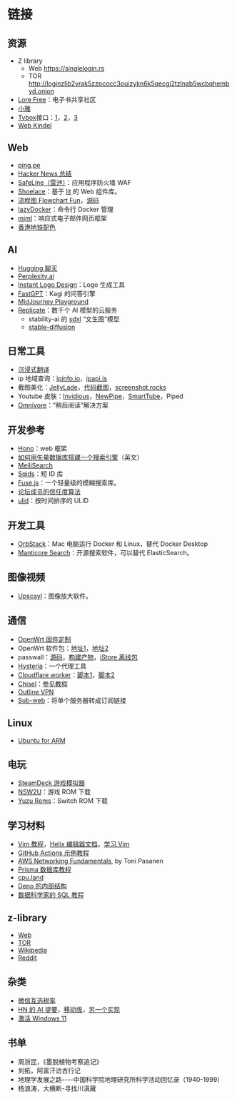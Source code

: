# 链接

## 资源

- Z library
  - Web https://singlelogin.rs
  - TOR http://loginzlib2vrak5zzpcocc3ouizykn6k5qecgj2tzlnab5wcbqhembyd.onion
- [Lore Free](https://ebook2.lorefree.com/)：电子书共享社区
- [小雅](http://alist.xiaoya.pro/)
- [Tvbox](https://github.com/liu673cn/box)接口：[1](https://www.yydsys.top/box/api/)，[2](http://xn--sss604efuw.ga/)，[3](https://xhdwc.tk/0)
- [Web Kindel](https://read.amazon.com/kindle-library)

## Web

- [ping.pe](https://ping.pe/)
- [Hacker News 总结](https://hackernews.betacat.io/)
- [SafeLine（雷池）](https://github.com/chaitin/safeline)：应用程序防火墙 WAF
- [Shoelace](https://shoelace.style/)：基于 [lit](https://lit.dev/) 的 Web 组件库。
- [流程图 Flowchart Fun](https://flowchart.fun/)，[源码](https://github.com/tone-row/flowchart-fun)
- [lazyDocker](https://github.com/jesseduffield/lazydocker)：命令行 Docker 管理
- [mjml](https://mjml.io/)：响应式电子邮件网页框架
- [香港地铁配色](https://gist.github.com/ruanyf/e6c896df1c24d0236eb93d65144f2907)

## AI

- [Hugging 聊天](https://huggingface.co/chat/)
- [Perplexity.ai](https://www.perplexity.ai/)
- [Instant Logo Design](https://instantlogodesign.com/)：Logo 生成工具
- [FastGPT](https://labs.kagi.com/fastgpt)：Kagi 的问答引擎
- [MidJourney Playground](https://www.midjourneyai.ai/)
- [Replicate](https://replicate.com/)：数千个 AI 模型的云服务
  - stability-ai 的 [sdxl](https://replicate.com/stability-ai/sdxl)  “文生图”模型
  - [stable-diffusion](https://replicate.com/stability-ai/stable-diffusion) 

## 日常工具

- [沉浸式翻译](https://immersive-translate.owenyoung.com/)
- ip 地域查询：[ipinfo.io](https://ipinfo.io/)，[ipapi.is](https://ipapi.is/)
- 截图美化：[JellyLade](https://app.jellylade.com/)，[代码截图](https://snappify.com/editor)，[screenshot.rocks](https://screenshot.rocks/)
- Youtube 皮肤：[Invidious](https://invidious.io/)，[NewPipe](https://newpipe.net/)，[SmartTube](https://github.com/yuliskov/SmartTube)，Piped
- [Omnivore](https://github.com/omnivore-app/omnivore)：“稍后阅读”解决方案

## 开发参考

- [Hono](https://github.com/honojs/hono)：web 框架
- [如何用矢量数据库搭建一个搜索引擎](https://blog.partykit.io/posts/using-vectorize-to-build-search/)（英文）
- [MeiliSearch](https://github.com/meilisearch/MeiliSearch)
- [Sqids](https://sqids.org/)：短 ID 库
- [Fuse.js](https://www.fusejs.io/)：一个轻量级的模糊搜索库。
- [论坛成员的信任度算法](https://cblgh.org/trustnet/)
- [ulid](https://github.com/ulid/javascript)：按时间排序的 ULID

## 开发工具

- [OrbStack](https://orbstack.dev/)：Mac 电脑运行 Docker 和 Linux，替代 Docker Desktop
- [Manticore Search](https://github.com/manticoresoftware/manticoresearch)：开源搜索软件，可以替代 ElasticSearch。

## 图像视频

- [Upscayl](https://github.com/upscayl/upscayl)：图像放大软件。

## 通信

- [OpenWrt 固件定制](https://supes.top/)
- OpenWrt 软件包：[地址1](https://dl.openwrt.ai/packages-23.05/)，[地址2](https://op.dllkids.xyz/packages/)
- passwall：[源码](https://github.com/xiaorouji/openwrt-passwall)，[构建产物](https://github.com/MoetaYuko/openwrt-passwall-build)，[iStore 离线包](https://github.com/AUK9527/Are-u-ok)
- [Hysteria](https://github.com/apernet/hysteria)：一个代理工具
- [Cloudflare worker](https://www.smallstep.one/article/workers-deployment)：[脚本1](https://github.com/zizifn/edgetunnel/blob/main/src/worker-vless.js)，[脚本2](https://github.com/3Kmfi6HP/edtunnel/blob/main/_worker.js)
- [Chisel](https://github.com/jpillora/chisel)：[参见教程](https://matters.town/@ryouji/7541-%E7%A7%91%E5%AD%A6%E4%B8%8A%E7%BD%91%E5%B7%A5%E5%85%B7chisel%E6%8C%87%E5%8C%97-zdpuArz2UmBL9mVpvDXZo1wWat3FqPPqhJhdNaEENW6MtqHHy)
- [Outline VPN](https://getoutline.org/zh-CN/)
- [Sub-web](https://github.com/CareyWang/sub-web)：将单个服务器转成订阅链接

## Linux

- [Ubuntu for ARM](https://devicetests.com/ubuntu-arm-desktop-images)

## 电玩

-  [SteamDeck 游戏模拟器](https://www.emudeck.com/)
-  [NSW2U](https://nsw2u.xyz/)：游戏 ROM 下载
-  [Yuzu Roms](http://www.yuzuroms.ml/)：Switch ROM 下载

## 学习材料

- [Vim 教程](https://www.barbarianmeetscoding.com/boost-your-coding-fu-with-vscode-and-vim/moving-blazingly-fast-with-the-core-vim-motions/)，[Helix 编辑器文档](https://docs.helix-editor.com/keymap.html)，[学习 Vim](https://github.com/iggredible/Learn-Vim)
- [GitHub Actions 示例教程](https://www.actionsbyexample.com/)
- [AWS Networking Fundamentals](https://www.goodreads.com/book/show/60098024-aws-networking-fundamentals), by Toni Pasanen
- [Prisma 数据库教程](https://www.prisma.io/dataguide)
- [cpu.land](https://cpu.land/)
- [Deno 的内部结构](https://choubey.gitbook.io/internals-of-deno/)
- [数据科学家的 SQL 教程](https://gvwilson.github.io/sql-tutorial/)

## z-library

- [Web](https://singlelogin.se)
- [TOR](http://loginzlib2vrak5zzpcocc3ouizykn6k5qecgj2tzlnab5wcbqhembyd.onion)
- [Wikipedia](https://en.wikipedia.org/wiki/Z-Library)
- [Reddit](https://www.reddit.com/r/zlibrary)


## 杂类

- [微信互选税率](https://www.juxuan.net/662.html)
- [HN 的 AI 提要](https://hackyournews.com/)，[移动版](https://hackyournews.com/indexM)，[另一个实现](https://hackernews.betacat.io/)
- [激活 Windows 11](https://gist.github.com/kimgiftww/6d6242e35ef6e3baa3a6e4fb8f386d0b)

## 书单

- 周浙昆，《墨脱植物考察追记》
- 刘拓，阿富汗访古行记
- 地理学发展之路----中国科学院地理研究所科学活动回忆录（1940-1999）
- 杨浪涛，大横断-寻找川滇藏